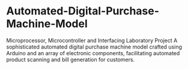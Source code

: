 # Automated-Digital-Purchase-Machine-Model
Microprocessor, Microcontroller and Interfacing Laboratory Project
A sophisticated automated digital purchase machine model crafted using Arduino and an array of electronic components, facilitating automated product scanning and bill generation for customers.

